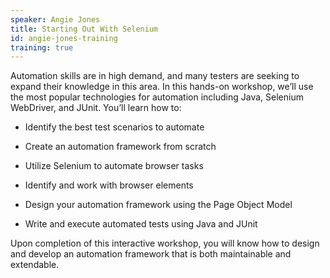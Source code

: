 ```yaml
---
speaker: Angie Jones
title: Starting Out With Selenium
id: angie-jones-training
training: true
---
```

Automation skills are in high demand, and many testers are seeking to expand their knowledge in this area. In this hands-on workshop, we’ll use the most popular technologies for automation including Java, Selenium WebDriver, and JUnit. You’ll learn how to:
  * Identify the best test scenarios to automate

  * Create an automation framework from scratch

  * Utilize Selenium to automate browser tasks

  * Identify and work with browser elements

  * Design your automation framework using the Page Object Model

  * Write and execute automated tests using Java and JUnit

Upon completion of this interactive workshop, you will know how to design and develop an automation framework that is both maintainable and extendable.

